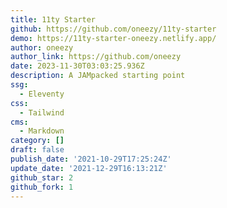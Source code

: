 ```yaml
---
title: 11ty Starter
github: https://github.com/oneezy/11ty-starter
demo: https://11ty-starter-oneezy.netlify.app/
author: oneezy
author_link: https://github.com/oneezy
date: 2023-11-30T03:03:25.936Z
description: A JAMpacked starting point
ssg:
  - Eleventy
css:
  - Tailwind
cms:
  - Markdown
category: []
draft: false
publish_date: '2021-10-29T17:25:24Z'
update_date: '2021-12-29T16:13:21Z'
github_star: 2
github_fork: 1
---
```

